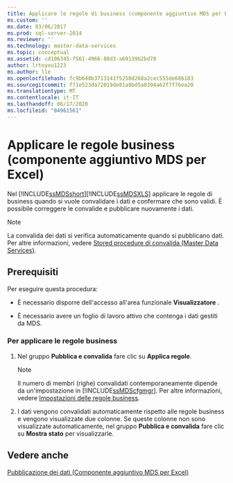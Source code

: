 ```yaml
---
title: Applicare le regole di business (componente aggiuntivo MDS per Excel) | Microsoft Docs
ms.custom: ''
ms.date: 03/06/2017
ms.prod: sql-server-2014
ms.reviewer: ''
ms.technology: master-data-services
ms.topic: conceptual
ms.assetid: cd106345-f561-4966-88d3-a69139b2bd78
author: lrtoyou1223
ms.author: lle
ms.openlocfilehash: fc9b648b3713141f5250d268a2cec555de686183
ms.sourcegitcommit: f71e523da72019de81a8bd5a0394a62f7f76ea20
ms.translationtype: MT
ms.contentlocale: it-IT
ms.lasthandoff: 06/17/2020
ms.locfileid: "84961561"
---
```

# <a name="apply-business-rules-mds-add-in-for-excel"></a>Applicare le regole business (componente aggiuntivo MDS per Excel)
  Nel [!INCLUDE[ssMDSshort](../../includes/ssmdsshort-md.md)][!INCLUDE[ssMDSXLS](../../includes/ssmdsxls-md.md)] applicare le regole di business quando si vuole convalidare i dati e confermare che sono validi. È possibile correggere le convalide e pubblicare nuovamente i dati.  
  
> [!NOTE]  
>  La convalida dei dati si verifica automaticamente quando si pubblicano dati. Per altre informazioni, vedere [Stored procedure di convalida &#40;Master Data Services&#41;](../validation-stored-procedure-master-data-services.md).  
  
## <a name="prerequisites"></a>Prerequisiti  
 Per eseguire questa procedura:  
  
-   È necessario disporre dell'accesso all'area funzionale **Visualizzatore** .  
  
-   È necessario avere un foglio di lavoro attivo che contenga i dati gestiti da MDS.  
  
### <a name="to-apply-business-rules"></a>Per applicare le regole business  
  
1.  Nel gruppo **Pubblica e convalida** fare clic su **Applica regole**.  
  
    > [!NOTE]  
    >  Il numero di membri (righe) convalidati contemporaneamente dipende da un'impostazione in [!INCLUDE[ssMDScfgmgr](../../includes/ssmdscfgmgr-md.md)]. Per altre informazioni, vedere [Impostazioni delle regole business](../system-settings-master-data-services.md#BusinessRules).  
  
2.  I dati vengono convalidati automaticamente rispetto alle regole business e vengono visualizzate due colonne. Se queste colonne non sono visualizzate automaticamente, nel gruppo **Pubblica e convalida** fare clic su **Mostra stato** per visualizzarle.  
  
## <a name="see-also"></a>Vedere anche  
 [Pubblicazione dei dati &#40;Componente aggiuntivo MDS per Excel&#41;](overview-importing-data-from-excel-mds-add-in-for-excel.md)  
  
  

